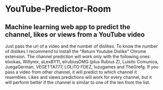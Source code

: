 # YouTube-Predictor-Room
## Machine learning web app to predict the channel, likes or views from a YouTube video

Just pass the url of a video and the number of dislikes. To know the number of dislikes I recommend to install the "Return Youtube Dislike" Chrome extension.
The channel prediction will work only with the following ones: elxokas, Willyrex, aLexBY11, elrubiusOMG (plus Rubius Z), Luisito Comunica, JuegaGerman, VEGETTA777, LOLiTO FDEZ, luzugames and TheGrefg. If you pass a video from other channel, it will predict to which channel it resembles.
Likes and views predictions will work for every channel, but it will perform better if the channel is similar to one of the ten from the list.
